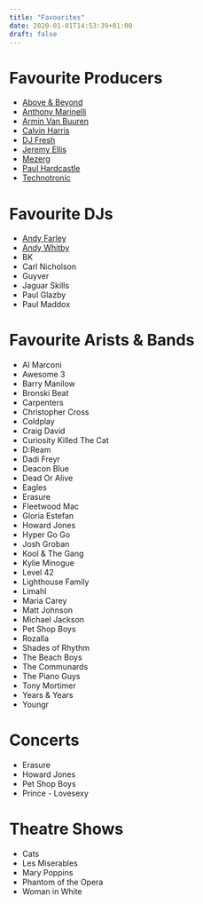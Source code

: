```yaml
---
title: "Favourites"
date: 2020-01-01T14:53:39+01:00
draft: false
---
```


# Favourite Producers
- [Above & Beyond](https://www.youtube.com/@aboveandbeyond)
- [Anthony Marinelli](https://www.youtube.com/@anthonymarinellimusic)
- [Armin Van Buuren](https://www.youtube.com/@arminvanbuuren)
- [Calvin Harris](https://www.youtube.com/channel/UCIjYyZxkFucP_W-tmXg_9Ow)
- [DJ Fresh](https://www.youtube.com/channel/UC0y8P5OjTKLTpnDt62WJzCA)
- [Jeremy Ellis](https://www.youtube.com/@jeremyellismusic)
- [Mezerg](https://www.youtube.com/channel/UCUaQxmkh81tJAWrreHe3CJg)
- [Paul Hardcastle](https://paulhardcastle.com/)
- [Technotronic](https://www.youtube.com/@TechnotronicVEVO)

# Favourite DJs
- [Andy Farley](https://soundcloud.com/andyfarley)
- [Andy Whitby](https://www.youtube.com/@BounceHeaven)
- BK
- Carl Nicholson
- Guyver
- Jaguar Skills
- Paul Glazby
- Paul Maddox

# Favourite Arists & Bands
- Al Marconi
- Awesome 3
- Barry Manilow
- Bronski Beat
- Carpenters
- Christopher Cross
- Coldplay
- Craig David
- Curiosity Killed The Cat
- D:Ream
- Dadi Freyr
- Deacon Blue
- Dead Or Alive
- Eagles
- Erasure
- Fleetwood Mac
- Gloria Estefan
- Howard Jones
- Hyper Go Go
- Josh Groban
- Kool & The Gang
- Kylie Minogue
- Level 42
- Lighthouse Family
- Limahl
- Maria Carey
- Matt Johnson
- Michael Jackson
- Pet Shop Boys
- Rozalla
- Shades of Rhythm
- The Beach Boys
- The Communards
- The Piano Guys
- Tony Mortimer
- Years & Years
- Youngr

# Concerts
- Erasure
- Howard Jones
- Pet Shop Boys
- Prince - Lovesexy

# Theatre Shows
- Cats
- Les Miserables
- Mary Poppins
- Phantom of the Opera
- Woman in White
